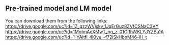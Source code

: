 ## Pre-trained model and LM model

You can download them from the following links:
https://drive.google.com/uc?id=1Z_gzzWVjskv_1JqErGuz8ZVfCSNaC3VY
https://drive.google.com/uc?id=1MqhnAcXMwT_nq_z-01CRhWKLYJYZBa1A
https://drive.google.com/uc?id=1-YAltfi_4Klvu_-f72iSkHboM46-iH_t
